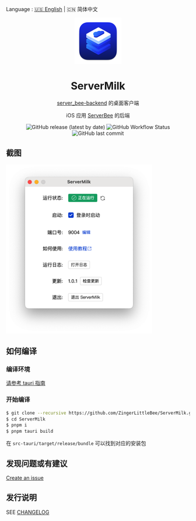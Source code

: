 Language : [🇺🇸 English](./README.md) | 🇨🇳 简体中文

<div align="center">
    <img src="./app-icon.png" alt="ServerMilk" width="128"/>
    <h1>ServerMilk</h1>
</div>

<div align="center">

[server_bee-backend](https://github.com/ZingerLittleBee/server_bee-backend) 的桌面客户端

iOS 应用 [ServerBee](https://apps.apple.com/us/app/serverbee/id6443553714) 的后端

![GitHub release (latest by date)](https://img.shields.io/github/v/release/ZingerLittleBee/ServerMilk?style=for-the-badge)
![GitHub Workflow Status](https://img.shields.io/github/actions/workflow/status/ZingerLittleBee/ServerMilk/release.yml?style=for-the-badge)
![GitHub last commit](https://img.shields.io/github/last-commit/ZingerLittleBee/ServerMilk?style=for-the-badge)

</div>

## 截图

<img src="./snapshot/ServerMilk.png" alt="ServerMilk" width="400"/>

## 如何编译

### 编译环境

[请参考 tauri 指南](https://tauri.app/zh-cn/v1/guides/getting-started/prerequisites)

### 开始编译

```bash
$ git clone --recursive https://github.com/ZingerLittleBee/ServerMilk.git
$ cd ServerMilk
$ pnpm i
$ pnpm tauri build
```

在 `src-tauri/target/release/bundle` 可以找到对应的安装包

## 发现问题或有建议

[Create an issue](https://github.com/ZingerLittleBee/ServerMilk/issues)

## 发行说明

SEE [CHANGELOG](./CHANGELOG.md)
